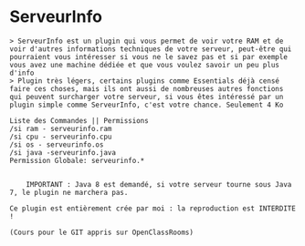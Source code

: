 # ServeurInfo

    > ServeurInfo est un plugin qui vous permet de voir votre RAM et de voir d'autres informations techniques de votre serveur, peut-être qui pourraient vous intéresser si vous ne le savez pas et si par exemple vous avez une machine dédiée et que vous voulez savoir un peu plus d'info
    > Plugin très légers, certains plugins comme Essentials déjà censé faire ces choses, mais ils ont aussi de nombreuses autres fonctions qui peuvent surcharger votre serveur, si vous êtes intéressé par un plugin simple comme ServeurInfo, c'est votre chance. Seulement 4 Ko

    Liste des Commandes || Permissions
    /si ram - serveurinfo.ram
    /si cpu - serveurinfo.cpu 
    /si os - serveurinfo.os 
    /si java -serveurinfo.java 
    Permission Globale: serveurinfo.*
     

        IMPORTANT : Java 8 est demandé, si votre serveur tourne sous Java 7, le plugin ne marchera pas.

    Ce plugin est entièrement crée par moi : la reproduction est INTERDITE !
    
    (Cours pour le GIT appris sur OpenClassRooms)
